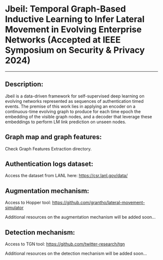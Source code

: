 # Jbeil: Temporal Graph-Based Inductive Learning to Infer Lateral Movement in Evolving Enterprise Networks (Accepted at IEEE Symposium on Security & Privacy 2024)
<hr>

## Description:
Jbeil is a data-driven framework for self-supervised deep learning on evolving networks represented as sequences of authentication timed events. The premise of this work lies in applying an encoder on a continuous-time evolving graph to produce for each time epoch the embedding of the visible graph nodes, and a decoder that leverage these embeddings to perform LM link prediction on unseen nodes.

## Graph map and graph features:
Check Graph Features Extraction directory.

## Authentication logs dataset:
Access the dataset from LANL here: https://csr.lanl.gov/data/

## Augmentation mechanism:
Access to Hopper tool: https://github.com/grantho/lateral-movement-simulator

Additional resources on the augmentation mechanism will be added soon...

## Detection mechanism:
Access to TGN tool: https://github.com/twitter-research/tgn

Additional resources on the detection mechanism will be added soon...
